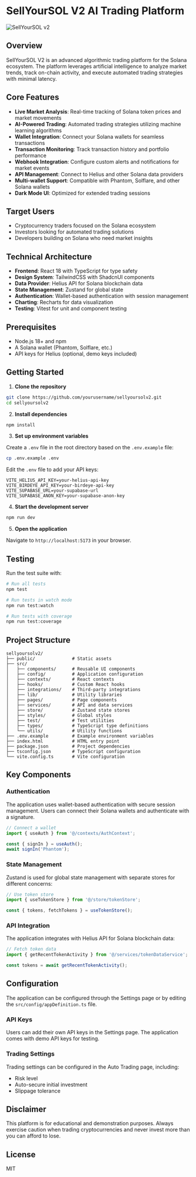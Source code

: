 
# SellYourSOL V2 AI Trading Platform

![SellYourSOL v2](https://via.placeholder.com/800x400?text=SellYourSOL+v2)

## Overview
SellYourSOL V2 is an advanced algorithmic trading platform for the Solana ecosystem. The platform leverages artificial intelligence to analyze market trends, track on-chain activity, and execute automated trading strategies with minimal latency.

## Core Features
- **Live Market Analysis**: Real-time tracking of Solana token prices and market movements
- **AI-Powered Trading**: Automated trading strategies utilizing machine learning algorithms
- **Wallet Integration**: Connect your Solana wallets for seamless transactions
- **Transaction Monitoring**: Track transaction history and portfolio performance
- **Webhook Integration**: Configure custom alerts and notifications for market events
- **API Management**: Connect to Helius and other Solana data providers
- **Multi-wallet Support**: Compatible with Phantom, Solflare, and other Solana wallets
- **Dark Mode UI**: Optimized for extended trading sessions

## Target Users
- Cryptocurrency traders focused on the Solana ecosystem
- Investors looking for automated trading solutions
- Developers building on Solana who need market insights

## Technical Architecture
- **Frontend**: React 18 with TypeScript for type safety
- **Design System**: TailwindCSS with ShadcnUI components
- **Data Provider**: Helius API for Solana blockchain data
- **State Management**: Zustand for global state
- **Authentication**: Wallet-based authentication with session management
- **Charting**: Recharts for data visualization
- **Testing**: Vitest for unit and component testing

## Prerequisites

- Node.js 18+ and npm
- A Solana wallet (Phantom, Solflare, etc.)
- API keys for Helius (optional, demo keys included)

## Getting Started

1. **Clone the repository**

```bash
git clone https://github.com/yourusername/sellyoursolv2.git
cd sellyoursolv2
```

2. **Install dependencies**

```bash
npm install
```

3. **Set up environment variables**

Create a `.env` file in the root directory based on the `.env.example` file:

```bash
cp .env.example .env
```

Edit the `.env` file to add your API keys:

```
VITE_HELIUS_API_KEY=your-helius-api-key
VITE_BIRDEYE_API_KEY=your-birdeye-api-key
VITE_SUPABASE_URL=your-supabase-url
VITE_SUPABASE_ANON_KEY=your-supabase-anon-key
```

4. **Start the development server**

```bash
npm run dev
```

5. **Open the application**

Navigate to `http://localhost:5173` in your browser.

## Testing

Run the test suite with:

```bash
# Run all tests
npm test

# Run tests in watch mode
npm run test:watch

# Run tests with coverage
npm run test:coverage
```

## Project Structure

```
sellyoursolv2/
├── public/              # Static assets
├── src/
│   ├── components/      # Reusable UI components
│   ├── config/          # Application configuration
│   ├── contexts/        # React contexts
│   ├── hooks/           # Custom React hooks
│   ├── integrations/    # Third-party integrations
│   ├── lib/             # Utility libraries
│   ├── pages/           # Page components
│   ├── services/        # API and data services
│   ├── store/           # Zustand state stores
│   ├── styles/          # Global styles
│   ├── test/            # Test utilities
│   ├── types/           # TypeScript type definitions
│   └── utils/           # Utility functions
├── .env.example         # Example environment variables
├── index.html           # HTML entry point
├── package.json         # Project dependencies
├── tsconfig.json        # TypeScript configuration
└── vite.config.ts       # Vite configuration
```

## Key Components

### Authentication

The application uses wallet-based authentication with secure session management. Users can connect their Solana wallets and authenticate with a signature.

```typescript
// Connect a wallet
import { useAuth } from '@/contexts/AuthContext';

const { signIn } = useAuth();
await signIn('Phantom');
```

### State Management

Zustand is used for global state management with separate stores for different concerns:

```typescript
// Use token store
import { useTokenStore } from '@/store/tokenStore';

const { tokens, fetchTokens } = useTokenStore();
```

### API Integration

The application integrates with Helius API for Solana blockchain data:

```typescript
// Fetch token data
import { getRecentTokenActivity } from '@/services/tokenDataService';

const tokens = await getRecentTokenActivity();
```

## Configuration

The application can be configured through the Settings page or by editing the `src/config/appDefinition.ts` file.

### API Keys

Users can add their own API keys in the Settings page. The application comes with demo API keys for testing.

### Trading Settings

Trading settings can be configured in the Auto Trading page, including:

- Risk level
- Auto-secure initial investment
- Slippage tolerance

## Disclaimer

This platform is for educational and demonstration purposes. Always exercise caution when trading cryptocurrencies and never invest more than you can afford to lose.

## License

MIT
